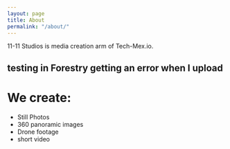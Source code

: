 ```yaml
---
layout: page
title: About
permalink: "/about/"
---
```

11-11 Studios is media creation arm of Tech-Mex.io.

## testing in Forestry getting an error when I upload

# We create:

* Still Photos
* 360 panoramic images
* Drone footage
* short video
